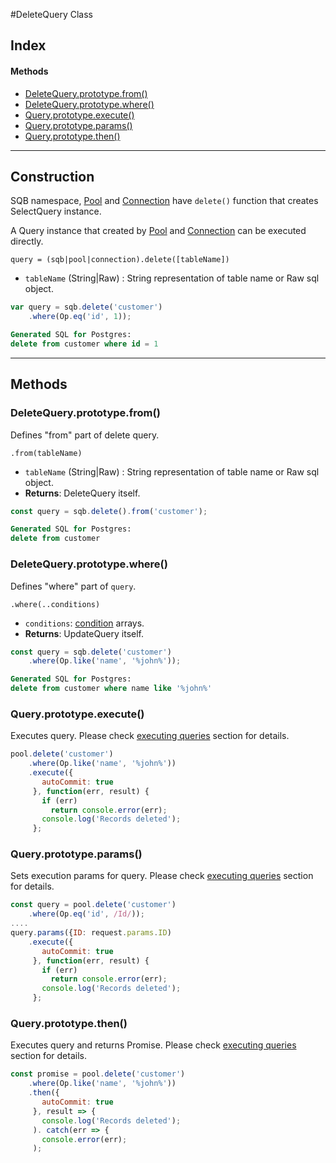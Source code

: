 #DeleteQuery Class

## Index

#### Methods
- [DeleteQuery.prototype.from()](#deletequeryprototypefrom)
- [DeleteQuery.prototype.where()](#deletequeryprototypewhere)
- [Query.prototype.execute()](#queryprototypeexecute)
- [Query.prototype.params()](#queryprototypeparams)
- [Query.prototype.then()](#queryprototypethen)

<hr/>


## Construction

SQB namespace, [Pool](connection/Pool.md) and [Connection](connection/Connection.md) have `delete()` function that creates SelectQuery instance.

A Query instance that created by [Pool](connection/Pool.md) and [Connection](connection/Connection.md) can be executed directly.

`query = (sqb|pool|connection).delete([tableName])`


- `tableName` (String|Raw) : String representation of table name or Raw sql object.

```js
var query = sqb.delete('customer')
    .where(Op.eq('id', 1));
```
```sql
Generated SQL for Postgres:
delete from customer where id = 1
```

<hr/>

## Methods

### DeleteQuery.prototype.from() 
Defines "from" part of delete query.

`.from(tableName)`

- `tableName` (String|Raw) : String representation of table name or Raw sql object.
- **Returns**: DeleteQuery itself.


```js
const query = sqb.delete().from('customer');
```
```sql
Generated SQL for Postgres:
delete from customer
```


### DeleteQuery.prototype.where() 
Defines "where" part of `query`.

`.where(..conditions)`

- `conditions`: [condition](query-builder/operators.md) arrays.
- **Returns**: UpdateQuery itself.

```js
const query = sqb.delete('customer')
    .where(Op.like('name', '%john%'));
```
```sql
Generated SQL for Postgres:
delete from customer where name like '%john%'
```

### Query.prototype.execute() 
Executes query. Please check [executing queries](query-builder/executingqueries.md) section for details.

```js
pool.delete('customer')
    .where(Op.like('name', '%john%'))
    .execute({
       autoCommit: true
     }, function(err, result) {
       if (err)
         return console.error(err);
       console.log('Records deleted');
     };
```

### Query.prototype.params() 
Sets execution params for query. Please check [executing queries](query-builder/executingqueries.md) section for details.

```js
const query = pool.delete('customer')
    .where(Op.eq('id', /Id/));
....    
query.params({ID: request.params.ID)    
    .execute({
       autoCommit: true
     }, function(err, result) {
       if (err)
         return console.error(err);
       console.log('Records deleted');
     };
```



### Query.prototype.then() 
Executes query and returns Promise. Please check [executing queries](query-builder/executingqueries.md) section for details.

```js
const promise = pool.delete('customer')
    .where(Op.like('name', '%john%'))
    .then({
       autoCommit: true
     }, result => {
       console.log('Records deleted');
     ). catch(err => {
       console.error(err);
     );
```


